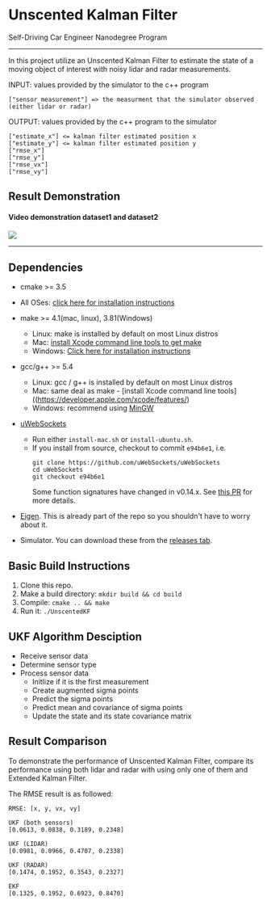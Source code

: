 # Unscented Kalman Filter
Self-Driving Car Engineer Nanodegree Program

---

In this project utilize an Unscented Kalman Filter to estimate the state of a moving object of interest with noisy lidar and radar measurements.

INPUT: values provided by the simulator to the c++ program

	["sensor_measurement"] => the measurment that the simulator observed (either lidar or radar)

OUTPUT: values provided by the c++ program to the simulator

	["estimate_x"] <= kalman filter estimated position x
	["estimate_y"] <= kalman filter estimated position y
	["rmse_x"]
	["rmse_y"]
	["rmse_vx"]
	["rmse_vy"]


## Result Demonstration
#### Video demonstration dataset1 and dataset2

[![](https://img.youtube.com/vi/F7sMPR5R4yI/0.jpg)](https://youtu.be/F7sMPR5R4yI)


---


## Dependencies

* cmake >= 3.5
 * All OSes: [click here for installation instructions](https://cmake.org/install/)
* make >= 4.1(mac, linux), 3.81(Windows)
  * Linux: make is installed by default on most Linux distros
  * Mac: [install Xcode command line tools to get make](https://developer.apple.com/xcode/features/)
  * Windows: [Click here for installation instructions](http://gnuwin32.sourceforge.net/packages/make.htm)
* gcc/g++ >= 5.4
  * Linux: gcc / g++ is installed by default on most Linux distros
  * Mac: same deal as make - [install Xcode command line tools]((https://developer.apple.com/xcode/features/)
  * Windows: recommend using [MinGW](http://www.mingw.org/)
* [uWebSockets](https://github.com/uWebSockets/uWebSockets)
  * Run either `install-mac.sh` or `install-ubuntu.sh`.
  * If you install from source, checkout to commit `e94b6e1`, i.e.
    ```
    git clone https://github.com/uWebSockets/uWebSockets
    cd uWebSockets
    git checkout e94b6e1
    ```
    Some function signatures have changed in v0.14.x. See [this PR](https://github.com/udacity/CarND-MPC-Project/pull/3) for more details.


* [Eigen](http://eigen.tuxfamily.org/index.php?title=Main_Page). This is already part of the repo so you shouldn't have to worry about it.
* Simulator. You can download these from the [releases tab](https://github.com/udacity/self-driving-car-sim/releases).

## Basic Build Instructions

1. Clone this repo.
2. Make a build directory: `mkdir build && cd build`
3. Compile: `cmake .. && make`
4. Run it: `./UnscentedKF`


## UKF Algorithm Desciption
- Receive sensor data
- Determine sensor type
- Process sensor data
	- Initlize if it is the first measurement
	- Create augmented sigma points
	- Predict the sigma points
	- Predict mean and covariance of sigma points
	- Update the state and its state covariance matrix


## Result Comparison
To demonstrate the performance of Unscented Kalman Filter, compare its performance using both lidar and radar with using only one of them and Extended Kalman Filter.

The RMSE result is as followed:

	RMSE: [x, y, vx, vy]

	UKF (both sensors)
	[0.0613, 0.0838, 0.3189, 0.2348]

	UKF (LIDAR)
	[0.0981, 0.0966, 0.4707, 0.2338]

	UKF (RADAR)
	[0.1474, 0.1952, 0.3543, 0.2327]

	EKF
	[0.1325, 0.1952, 0.6923, 0.8470]
